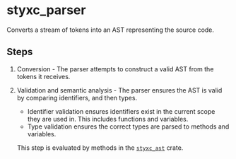# styxc_parser

Converts a stream of tokens into an AST representing the source code.

## Steps

1. Conversion - The parser attempts to construct a valid AST from the tokens it receives.
2. Validation and semantic analysis - The parser ensures the AST is valid by comparing identifiers, and then types.

    - Identifier validation ensures identifiers exist in the current scope they are used in. This includes functions and variables.
    - Type validation ensures the correct types are parsed to methods and variables.

    This step is evaluated by methods in the [`styxc_ast`]("../styxc_ast) crate.

